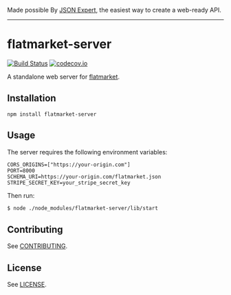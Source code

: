 Made possible By [JSON Expert](https://json.expert/), the easiest way to create a web-ready API.

---

# flatmarket-server

[![Build Status](https://circleci.com/gh/christophercliff/flatmarket-server.svg?style=shield)](https://circleci.com/gh/christophercliff/flatmarket-server)
[![codecov.io](http://codecov.io/github/christophercliff/flatmarket-server/coverage.svg?branch=master)](http://codecov.io/github/christophercliff/flatmarket-server?branch=master)

A standalone web server for [flatmarket](https://json.expert/flatmarket/).

## Installation

```
npm install flatmarket-server
```

## Usage

The server requires the following environment variables:

```
CORS_ORIGINS=["https://your-origin.com"]
PORT=8000
SCHEMA_URI=https://your-origin.com/flatmarket.json
STRIPE_SECRET_KEY=your_stripe_secret_key
```

Then run:

```sh
$ node ./node_modules/flatmarket-server/lib/start
```

## Contributing

See [CONTRIBUTING](https://github.com/christophercliff/flatmarket/blob/master/CONTRIBUTING.md).

## License

See [LICENSE](https://github.com/christophercliff/flatmarket/blob/master/LICENSE.md).
